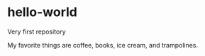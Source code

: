 # hello-world
Very first repository

My favorite things are coffee, books, ice cream, and trampolines.
